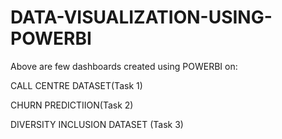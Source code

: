 # DATA-VISUALIZATION-USING-POWERBI

Above are few dashboards created using POWERBI on:


CALL CENTRE DATASET(Task 1)

CHURN PREDICTIION(Task 2)

DIVERSITY INCLUSION DATASET (Task 3)



